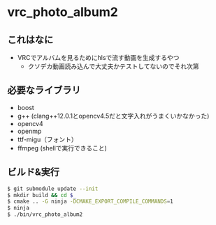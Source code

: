 # vrc_photo_album2
## これはなに
- VRCでアルバムを見るためにhlsで流す動画を生成するやつ
  - クソデカ動画読み込んで大丈夫かテストしてないのでそれ次第

## 必要なライブラリ
- boost
- g++ (clang++12.0.1とopencv4.5だと文字入れがうまくいかなかった)
- opencv4
- openmp
- ttf-migu（フォント）
- ffmpeg (shellで実行できること)

## ビルド&実行
```sh
$ git submodule update --init
$ mkdir build && cd $_
$ cmake .. -G ninja -DCMAKE_EXPORT_COMPILE_COMMANDS=1
$ ninja
$ ./bin/vrc_photo_album2
```
